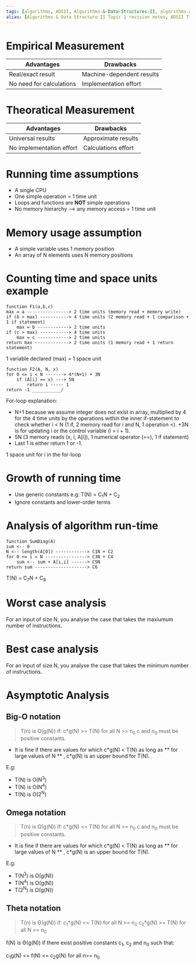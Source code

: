 ```yaml
---
tags: [algorithms, ADSII, Algorithms-&-Data-Structures-II, algorithms-analysis, algorithm-growth, algorithm-runtime]
alias: [Algorithms & Data Structure II Topic 1 revision notes, ADSII T1]
---
```


# Empirical Measurement

| Advantages               | Drawbacks                 |
| ------------------------ | ------------------------- |
| Real/exact result        | Machine-dependent results |
| No need for calculations | Implementation effort     |

# Theoratical Measurement

| Advantages               | Drawbacks           |
| ------------------------ | ------------------- |
| Universal results        | Approximate results |
| No implementation effort | Calculations effort |

# Running time assumptions

- A single CPU
- One simple operation = 1 time unit
- Loops and functions are <b>NOT</b> simple operations
- No memory hierarchy --> any memory access = 1 time unit

# Memory usage assumption

- A simple variable uses 1 memory position
- An array of N elements uses N memory positions

# Counting time and space units example

```
function F1(a,b,c)
max = a ----------------> 2 time units (memory read + memory write)
if (b > max) -----------> 4 time units (2 memory read + 1 comparison + 1 if statement)
	max = b ------------> 2 time units
if (c > max) -----------> 4 time units
	max = c ------------> 2 time units
return max -------------> 2 time units (1 memory read + 1 return statement)
```

1 variable declared (max) = 1 space unit

```
function F2(A, N, x)
for 0 <= i < N -------> 4*(N+1) + 3N
	if (A[i] == x) ---> 5N
		return i ----- 1
return -1 ___________/		
```

For-loop explanation:
- N+1 because we assume integer does not exist in array, multiplied by 4 for the 4 time units by the operations within the inner if-statement to check whether i < N (1 if, 2 memory read for i and N, 1 operation <). +3N is for updating i or the control variable (i = i + 1).
- 5N (3 memory reads (x, i, A[i]), 1 numerical operator (\==), 1 if statement)
- Last 1 is either return 1 or -1.

1 space unit for i in the for-loop

# Growth of running time

* Use generic constants e.g: T(N) = C<sub>1</sub>N + C<sub>2</sub>
* Ignore constants and lower-order terms

# Analysis of algorithm run-time

```
function SumDiag(A)
sum <-- 0
N <-- length(A[0]) ------------> C1N + C2
for 0 <= i < N ----------------> C3N + C4
	sum <-- sum + A[i,i] ------> C5N
return sum --------------------> C6
```

T(N) = C<sub>7</sub>N + C<sub>8</sub> 

# Worst case analysis

For an input of size N, you analyse the case that takes the maxiumum number of instructions.

# Best case analysis

For an input of size N, you analyse the case that takes the minimum number of instructions.

# Asymptotic Analysis

## Big-O notation

> T(n) is O(g(N)) if:
> c*g(N) >= T(N) for all N >= n<sub>0</sub>
> c and n<sub>0</sub> must be positive constants.

- It is fine if there are values for which c*g(N) < T(N) as long as ** for large values of N ** , c\*g(N) is an upper bound for T(N). 

E.g:
- T(N) is O(N<sup>3</sup>)
- T(N) is O(N<sup>4</sup>)
- T(N) is O(2<sup>N</sup>)

## Omega notation

> T(n) is Ω(g(N)) if:
> c*g(N) <= T(N) for all N >= n<sub>0</sub>
> c and n<sub>0</sub> must be positive constants.

- It is fine if there are values for which c*g(N) < T(N) as long as ** for large values of N ** , c\*g(N) is an upper bound for T(N). 

E.g:
- T(N<sup>3</sup>) is Ω(g(N))
- T(N<sup>4</sup>) is Ω(g(N))
- T(2<sup>N</sup>) is Ω(g(N))

## Theta notation

> T(n) is Θ(g(N)) if:
> c<sub>1</sub>\*g(N) <= T(N) for all N >= n<sub>0</sub>
> c<sub>2</sub>\*g(N) >= T(N) for all N >= n<sub>0</sub>

f(N) is Θ(g(N)) if there exist positive constants c<sub>1</sub>, c<sub>2</sub> and n<sub>0</sub> such that:

c<sub>1</sub>g(N) <= f(N) <= c<sub>2</sub>g(N) for all n>= n<sub>0</sub> 